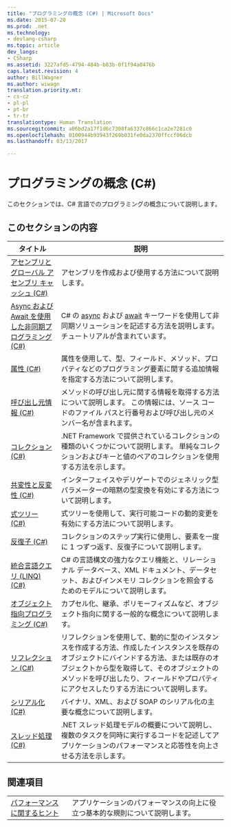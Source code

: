 ```yaml
---
title: "プログラミングの概念 (C#) | Microsoft Docs"
ms.date: 2015-07-20
ms.prod: .net
ms.technology:
- devlang-csharp
ms.topic: article
dev_langs:
- CSharp
ms.assetid: 3227afd5-4794-484b-b83b-0f1f94a0476b
caps.latest.revision: 4
author: BillWagner
ms.author: wiwagn
translation.priority.mt:
- cs-cz
- pl-pl
- pt-br
- tr-tr
translationtype: Human Translation
ms.sourcegitcommit: a06bd2a17f1d6c7308fa6337c866c1ca2e7281c0
ms.openlocfilehash: 0100944b93943f269b031fe0da2370ffccf06dcb
ms.lasthandoff: 03/13/2017

---
```

# <a name="programming-concepts-c"></a>プログラミングの概念 (C#)
このセクションでは、C# 言語でのプログラミングの概念について説明します。  
  
## <a name="in-this-section"></a>このセクションの内容  
  
|タイトル|説明|  
|-----------|-----------------|  
|[アセンブリとグローバル アセンブリ キャッシュ (C#)](../../../csharp/programming-guide/concepts/assemblies-gac/index.md)|アセンブリを作成および使用する方法について説明します。|  
|[Async および Await を使用した非同期プログラミング (C#)](../../../csharp/programming-guide/concepts/async/index.md)|C# の [async](../../../csharp/language-reference/keywords/async.md) および [await](../../../csharp/language-reference/keywords/await.md) キーワードを使用して非同期ソリューションを記述する方法を説明します。 チュートリアルが含まれています。|  
|[属性 (C#)](../../../csharp/programming-guide/concepts/attributes/index.md)|属性を使用して、型、フィールド、メソッド、プロパティなどのプログラミング要素に関する追加情報を指定する方法について説明します。|  
|[呼び出し元情報 (C#)](../../../csharp/programming-guide/concepts/caller-information.md)|メソッドの呼び出し元に関する情報を取得する方法について説明します。 この情報には、ソース コードのファイル パスと行番号および呼び出し元のメンバー名が含まれます。|  
|[コレクション (C#)](../../../csharp/programming-guide/concepts/collections.md)|.NET Framework で提供されているコレクションの種類のいくつかについて説明します。 単純なコレクションおよびキーと値のペアのコレクションを使用する方法を示します。|  
|[共変性と反変性 (C#)](../../../csharp/programming-guide/concepts/covariance-contravariance/index.md)|インターフェイスやデリゲートでのジェネリック型パラメーターの暗黙の型変換を有効にする方法について説明します。|  
|[式ツリー (C#)](../../../csharp/programming-guide/concepts/expression-trees/index.md)|式ツリーを使用して、実行可能コードの動的変更を有効にする方法について説明します。|  
|[反復子 (C#)](../../../csharp/programming-guide/concepts/iterators.md)|コレクションのステップ実行に使用し、要素を一度に 1 つずつ返す、反復子について説明します。|  
|[統合言語クエリ (LINQ) (C#)](../../../csharp/programming-guide/concepts/linq/index.md)|C# の言語構文の強力なクエリ機能と、リレーショナル データベース、XML ドキュメント、データセット、およびインメモリ コレクションを照会するためのモデルについて説明します。|  
|[オブジェクト指向プログラミング (C#)](../../../csharp/programming-guide/concepts/object-oriented-programming.md)|カプセル化、継承、ポリモーフィズムなど、オブジェクト指向に関する一般的な概念について説明します。|  
|[リフレクション (C#)](../../../csharp/programming-guide/concepts/reflection.md)|リフレクションを使用して、動的に型のインスタンスを作成する方法、作成したインスタンスを既存のオブジェクトにバインドする方法、または既存のオブジェクトから型を取得して、そのオブジェクトのメソッドを呼び出したり、フィールドやプロパティにアクセスしたりする方法について説明します。|  
|[シリアル化 (C#)](../../../csharp/programming-guide/concepts/serialization/index.md)|バイナリ、XML、および SOAP のシリアル化の主要な概念について説明します。|  
|[スレッド処理 (C#)](../../../csharp/programming-guide/concepts/threading/index.md)|.NET スレッド処理モデルの概要について説明し、複数のタスクを同時に実行するコードを記述してアプリケーションのパフォーマンスと応答性を向上させる方法を示します。|  
  
## <a name="related-sections"></a>関連項目  
  
|||  
|---|---|  
|[パフォーマンスに関するヒント](https://msdn.microsoft.com/library/ms173196(VS.110).aspx) | アプリケーションのパフォーマンスの向上に役立つ基本的な規則について説明します。|
